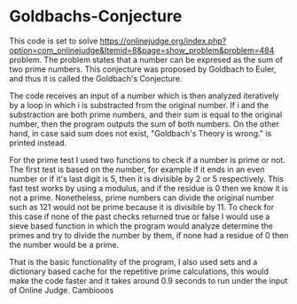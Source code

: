 # Goldbachs-Conjecture

This code is set to solve https://onlinejudge.org/index.php?option=com_onlinejudge&Itemid=8&page=show_problem&problem=484 problem. The problem states that a number can be
expresed as the sum of two prime numbers. This conjecture was proposed by Goldbach to Euler, and thus it is called the Goldbach's Conjecture.

The code receives an input of a number which is then analyzed iteratively by a loop in which i is substracted from the original number. If i and the substraction are both
prime numbers, and their sum is equal to the original number, then the program outputs the sum of both numbers. On the other hand, in case said sum does not exist, 
"Goldbach's Theory is wrong." is printed instead.

For the prime test I used two functions to check if a number is prime or not. The first test is based on the number, for example if it ends in an even number or if it's
last digit is 5, then it is divisible by 2 or 5 respectively. This fast test works by using a modulus, and if the residue is 0 then we know it is not a prime. Nonetheless,
prime numbers can divide the original number such as 121 would not be prime because it is divisible by 11. To check for this case if none of the past checks returned true
or false I would use a sieve based function in which the program would analyze determine the primes and try to divide the number by them, if none had a residue of 0 then 
the number would be a prime.

That is the basic functionality of the program, I also used sets and a dictionary based cache for the repetitive prime calculations, this would make the code faster and it
takes around 0.9 seconds to run under the input of Online Judge. Cambiooos

